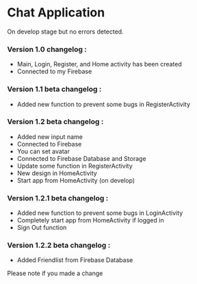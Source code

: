# Chat Application
On develop stage but no errors detected.

### Version 1.0 changelog :
- Main, Login, Register, and Home activity has been created
- Connected to my Firebase

### Version 1.1 beta changelog :
- Added new function to prevent some bugs in RegisterActivity

### Version 1.2 beta changelog :
- Added new input name
- Connected to Firebase
- You can set avatar
- Connected to Firebase Database and Storage
- Update some function in RegisterActivity
- New design in HomeActivity
- Start app from HomeActivity (on develop)

### Version 1.2.1 beta changelog :
- Added new function to prevent some bugs in LoginActivity
- Completely start app from HomeActivity if logged in
- Sign Out function

### Version 1.2.2 beta changelog :
- Added Friendlist from Firebase Database

Please note if you made a change
